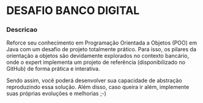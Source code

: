 # DESAFIO BANCO DIGITAL

### Descricao
Reforce seu conhecimento em Programação Orientada a Objetos (POO) em Java com um desafio de projeto totalmente prático. 
Para isso, os pilares da orientação a objetos são devidamente explorados no contexto bancário, 
onde o expert implementa um projeto de referência (disponibilizado no GitHub) de forma prática e interativa. 

Sendo assim, você poderá desenvolver sua capacidade de abstração reproduzindo essa solução. 
Além disso, caso queira ir além, implemente suas próprias evoluções e melhorias ;-)